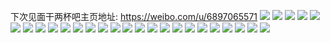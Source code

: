 下次见面干两杯吧主页地址: https://weibo.com/u/6897065571 
![](https://wx4.sinaimg.cn/mw2000/007wLnP5ly1h9jfayhxnhj30u0140aox.jpg) 
![](https://wx4.sinaimg.cn/mw2000/007wLnP5ly1h9j2ij2qxzj30u01syal1.jpg) 
![](https://wx4.sinaimg.cn/mw2000/007wLnP5ly1h9hl4hu267j30u0140q9b.jpg) 
![](https://wx4.sinaimg.cn/mw2000/007wLnP5ly1h9get3wbeaj30u00u0tbi.jpg) 
![](https://wx4.sinaimg.cn/mw2000/007wLnP5ly1h9fx71nttfj31yc0witc7.jpg) 
![](https://wx4.sinaimg.cn/mw2000/007wLnP5ly1h8s4spp2voj3187187e81.jpg) 
![](https://wx4.sinaimg.cn/mw2000/007wLnP5ly1h8o4vx3a8cj30u01syn4a.jpg) 
![](https://wx4.sinaimg.cn/mw2000/007wLnP5ly1h8c02r1o2aj30pq09kjtk.jpg) 
![](https://wx4.sinaimg.cn/mw2000/007wLnP5ly1h898y32vovj30u00k47a4.jpg) 
![](https://wx4.sinaimg.cn/mw2000/007wLnP5ly1h7t0wpjudkj30u01sywl3.jpg) 
![](https://wx4.sinaimg.cn/mw2000/007wLnP5ly1h7ppxotdpmj30u014044r.jpg) 
![](https://wx4.sinaimg.cn/mw2000/007wLnP5ly1h7kmwn0wbpj30hj0hjgmf.jpg) 
![](https://wx4.sinaimg.cn/mw2000/007wLnP5ly1h7f569tzg3j30zk12s49a.jpg) 
![](https://wx4.sinaimg.cn/mw2000/007wLnP5ly1h7bmjo9inkj31400u0q63.jpg) 
![](https://wx4.sinaimg.cn/mw2000/007wLnP5ly1h7bifv7vhwj30u40u0n2v.jpg) 
![](https://wx4.sinaimg.cn/mw2000/007wLnP5ly1h79r1izqxsj30zl2cjx35.jpg) 
![](https://wx4.sinaimg.cn/mw2000/007wLnP5ly1h79r1r96vlj30wi1ycazb.jpg) 
![](https://wx4.sinaimg.cn/mw2000/007wLnP5ly1h61xw00qb2j30u0140wjp.jpg) 
![](https://wx4.sinaimg.cn/mw2000/007wLnP5ly1h5ulxh2pi8j30u01wrk00.jpg) 
![](https://wx4.sinaimg.cn/mw2000/007wLnP5ly1h5ulxhhy0aj30u01knagc.jpg) 
![](https://wx4.sinaimg.cn/mw2000/007wLnP5ly1h5ulxhxhrjj30zb0u0gr8.jpg) 
![](https://wx4.sinaimg.cn/mw2000/007wLnP5ly1h5ulxi7c34j30u0140afd.jpg) 
![](https://wx4.sinaimg.cn/mw2000/007wLnP5ly1h5bxljhidkj30ll09st9i.jpg) 
![](https://wx4.sinaimg.cn/mw2000/007wLnP5ly1grkwuas59hj30n00n0wfh.jpg) 
![](https://wx4.sinaimg.cn/mw2000/007wLnP5ly1gofpagkv67j30u008x751.jpg) 
![](https://wx4.sinaimg.cn/mw2000/007wLnP5ly1gieho23um1j30j60sjgo8.jpg) 
